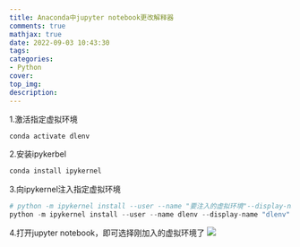 ```yaml
---
title: Anaconda中jupyter notebook更改解释器
comments: true
mathjax: true
date: 2022-09-03 10:43:30
tags:
categories:
- Python
cover:
top_img:
description:
---
```

<script type="text/javascript" src="/js/src/bai.js"></script>

1.激活指定虚拟环境
```python
conda activate dlenv
```

2.安装ipykerbel
```python
conda install ipykernel
```

3.向ipykernel注入指定虚拟环境
```python
# python -m ipykernel install --user --name "要注入的虚拟环境"--display-name "显示名称"
python -m ipykernel install --user --name dlenv --display-name "dlenv"

```

4.打开jupyter notebook，即可选择刚加入的虚拟环境了
![](http://image.geoer.cn/20220903104654.png)




